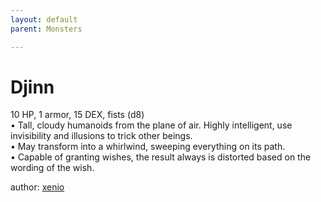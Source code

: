```yaml
---
layout: default
parent: Monsters

---
```

# Djinn
10 HP, 1 armor, 15 DEX, fists (d8)  
• Tall, cloudy humanoids from the plane of air.   Highly intelligent, use invisibility and illusions to trick other beings.  
• May transform into a whirlwind, sweeping everything on its path.  
• Capable of granting wishes, the result always is distorted based on the wording of the wish.  




author: [xenio](https://xenioinabottle.blogspot.com/2021/02/classic-monsters-for-cairnito-part-1.html)
